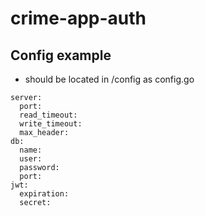 # crime-app-auth

## Config example 
- should be located in /config as config.go
```
server:
  port:
  read_timeout: 
  write_timeout: 
  max_header:
db:
  name:
  user:
  password:
  port:
jwt:
  expiration:
  secret:
```

